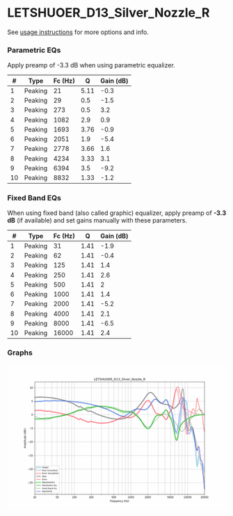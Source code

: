 # LETSHUOER_D13_Silver_Nozzle_R
See [usage instructions](https://github.com/jaakkopasanen/AutoEq#usage) for more options and info.

### Parametric EQs
Apply preamp of -3.3 dB when using parametric equalizer.

|   # | Type    |   Fc (Hz) |    Q |   Gain (dB) |
|-----|---------|-----------|------|-------------|
|   1 | Peaking |        21 | 5.11 |        -0.3 |
|   2 | Peaking |        29 | 0.5  |        -1.5 |
|   3 | Peaking |       273 | 0.5  |         3.2 |
|   4 | Peaking |      1082 | 2.9  |         0.9 |
|   5 | Peaking |      1693 | 3.76 |        -0.9 |
|   6 | Peaking |      2051 | 1.9  |        -5.4 |
|   7 | Peaking |      2778 | 3.66 |         1.6 |
|   8 | Peaking |      4234 | 3.33 |         3.1 |
|   9 | Peaking |      6394 | 3.5  |        -9.2 |
|  10 | Peaking |      8832 | 1.33 |        -1.2 |

### Fixed Band EQs
When using fixed band (also called graphic) equalizer, apply preamp of **-3.3 dB** (if available) and set gains manually with these parameters.

|   # | Type    |   Fc (Hz) |    Q |   Gain (dB) |
|-----|---------|-----------|------|-------------|
|   1 | Peaking |        31 | 1.41 |        -1.9 |
|   2 | Peaking |        62 | 1.41 |        -0.4 |
|   3 | Peaking |       125 | 1.41 |         1.4 |
|   4 | Peaking |       250 | 1.41 |         2.6 |
|   5 | Peaking |       500 | 1.41 |         2   |
|   6 | Peaking |      1000 | 1.41 |         1.4 |
|   7 | Peaking |      2000 | 1.41 |        -5.2 |
|   8 | Peaking |      4000 | 1.41 |         2.1 |
|   9 | Peaking |      8000 | 1.41 |        -6.5 |
|  10 | Peaking |     16000 | 1.41 |         2.4 |

### Graphs
![](./LETSHUOER_D13_Silver_Nozzle_R.png)
